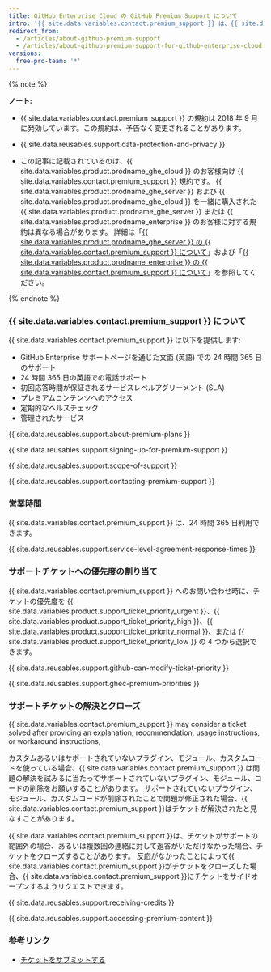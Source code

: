 ```yaml
---
title: GitHub Enterprise Cloud の GitHub Premium Support について
intro: '{{ site.data.variables.contact.premium_support }} は、{{ site.data.variables.product.prodname_ghe_cloud }} および {{ site.data.variables.product.prodname_ghe_one }} のお客様のための有料の補足的なサポートです。'
redirect_from:
  - /articles/about-github-premium-support
  - /articles/about-github-premium-support-for-github-enterprise-cloud
versions:
  free-pro-team: '*'
---
```


{% note %}

**ノート:**

- {{ site.data.variables.contact.premium_support }} の規約は 2018 年 9 月に発効しています。この規約は、予告なく変更されることがあります。

- {{ site.data.reusables.support.data-protection-and-privacy }}

- この記事に記載されているのは、{{ site.data.variables.product.prodname_ghe_cloud }} のお客様向け {{ site.data.variables.contact.premium_support }} 規約です。 {{ site.data.variables.product.prodname_ghe_server }} および {{ site.data.variables.product.prodname_ghe_cloud }} を一緒に購入された {{ site.data.variables.product.prodname_ghe_server }} または {{ site.data.variables.product.prodname_enterprise }} のお客様に対する規約は異なる場合があります。 詳細は「[{{ site.data.variables.product.prodname_ghe_server }} の {{ site.data.variables.contact.premium_support }} について](/enterprise/admin/guides/enterprise-support/about-github-premium-support-for-github-enterprise-server)」および「[{{ site.data.variables.product.prodname_enterprise }} の {{ site.data.variables.contact.premium_support }} について](/enterprise/admin/guides/enterprise-support/about-github-premium-support-for-github-enterprise)」を参照してください。

{% endnote %}

### {{ site.data.variables.contact.premium_support }} について

{{ site.data.variables.contact.premium_support }} は以下を提供します:
  - GitHub Enterprise サポートページを通じた文面 (英語) での 24 時間 365 日のサポート
  - 24 時間 365 日の英語での電話サポート
  - 初回応答時間が保証されるサービスレベルアグリーメント (SLA)
  - プレミアムコンテンツへのアクセス
  - 定期的なヘルスチェック
  - 管理されたサービス

{{ site.data.reusables.support.about-premium-plans }}

{{ site.data.reusables.support.signing-up-for-premium-support }}

{{ site.data.reusables.support.scope-of-support }}

{{ site.data.reusables.support.contacting-premium-support }}

### 営業時間

{{ site.data.variables.contact.premium_support }} は、24 時間 365 日利用できます。

{{ site.data.reusables.support.service-level-agreement-response-times }}

### サポートチケットへの優先度の割り当て

{{ site.data.variables.contact.premium_support }} へのお問い合わせ時に、チケットの優先度を {{ site.data.variables.product.support_ticket_priority_urgent }}、{{ site.data.variables.product.support_ticket_priority_high }}、{{ site.data.variables.product.support_ticket_priority_normal }}、または {{ site.data.variables.product.support_ticket_priority_low }} の 4 つから選択できます。

{{ site.data.reusables.support.github-can-modify-ticket-priority }}

{{ site.data.reusables.support.ghec-premium-priorities }}

### サポートチケットの解決とクローズ

{{ site.data.variables.contact.premium_support }} may consider a ticket solved after providing an explanation, recommendation, usage instructions, or workaround instructions,

カスタムあるいはサポートされていないプラグイン、モジュール、カスタムコードを使っている場合、{{ site.data.variables.contact.premium_support }} は問題の解決を試みるに当たってサポートされていないプラグイン、モジュール、コードの削除をお願いすることがあります。 サポートされていないプラグイン、モジュール、カスタムコードが削除されたことで問題が修正された場合、{{ site.data.variables.contact.premium_support }}はチケットが解決されたと見なすことがあります。

{{ site.data.variables.contact.premium_support }}は、チケットがサポートの範囲外の場合、あるいは複数回の連絡に対して返答がいただけなかった場合、チケットをクローズすることがあります。 反応がなかったことによって{{ site.data.variables.contact.premium_support }}がチケットをクローズした場合、{{ site.data.variables.contact.premium_support }}にチケットをサイドオープンするようリクエストできます。

{{ site.data.reusables.support.receiving-credits }}

{{ site.data.reusables.support.accessing-premium-content }}

### 参考リンク

- [チケットをサブミットする](/articles/submitting-a-ticket)
